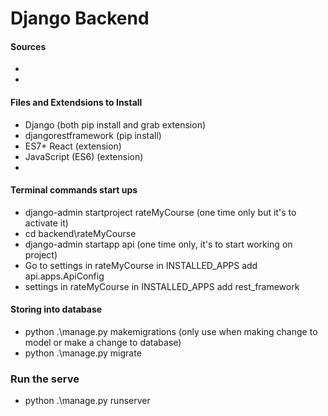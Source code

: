 # Django Backend

#### Sources
* 
* 


#### Files and Extendsions to Install
* Django (both pip install and grab extension)
* djangorestframework (pip install)
* ES7+ React (extension)
* JavaScript (ES6) (extension)
* 


#### Terminal commands start ups
* django-admin startproject rateMyCourse (one time only but it's to activate it)
* cd backend\rateMyCourse
* django-admin startapp api (one time only, it's to start working on project)
* Go to settings in rateMyCourse in INSTALLED_APPS add api.apps.ApiConfig
* settings in rateMyCourse in INSTALLED_APPS add rest_framework

#### Storing into database 
* python .\manage.py makemigrations (only use when making change to model or make a change to database)
* python .\manage.py migrate

### Run the serve
* python .\manage.py runserver